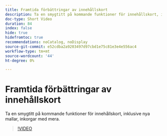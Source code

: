 ```yaml
---
title: Framtida förbättringar av innehållskort
description: Ta en smygtitt på kommande funktioner för innehållskort, inklusive nya mallar, inkorgar med mera.
doc-type: Short Video
duration: 84
index: false
hide: true
hidefromtoc: true
recommendations: noCatalog, noDisplay
source-git-commit: e52cdba2a9203497d97cbd1e75c81e3e4e556ac4
workflow-type: tm+mt
source-wordcount: '44'
ht-degree: 0%

---
```



# Framtida förbättringar av innehållskort

Ta en smygtitt på kommande funktioner för innehållskort, inklusive nya mallar, inkorgar med mera.

<!-- 62_S603_3442534_83_future-enhancements-for-content-cards -->
>[!VIDEO](https://video.tv.adobe.com/v/3460324/?learn=on&enablevpops=true&captions=swe)

